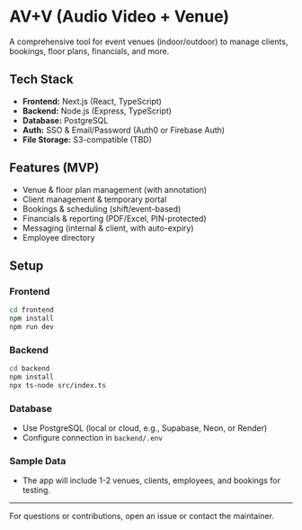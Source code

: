 # AV+V (Audio Video + Venue)

A comprehensive tool for event venues (indoor/outdoor) to manage clients, bookings, floor plans, financials, and more.

## Tech Stack
- **Frontend:** Next.js (React, TypeScript)
- **Backend:** Node.js (Express, TypeScript)
- **Database:** PostgreSQL
- **Auth:** SSO & Email/Password (Auth0 or Firebase Auth)
- **File Storage:** S3-compatible (TBD)

## Features (MVP)
- Venue & floor plan management (with annotation)
- Client management & temporary portal
- Bookings & scheduling (shift/event-based)
- Financials & reporting (PDF/Excel, PIN-protected)
- Messaging (internal & client, with auto-expiry)
- Employee directory

## Setup

### Frontend
```sh
cd frontend
npm install
npm run dev
```

### Backend
```sh
cd backend
npm install
npx ts-node src/index.ts
```

### Database
- Use PostgreSQL (local or cloud, e.g., Supabase, Neon, or Render)
- Configure connection in `backend/.env`

### Sample Data
- The app will include 1-2 venues, clients, employees, and bookings for testing.

---

For questions or contributions, open an issue or contact the maintainer.